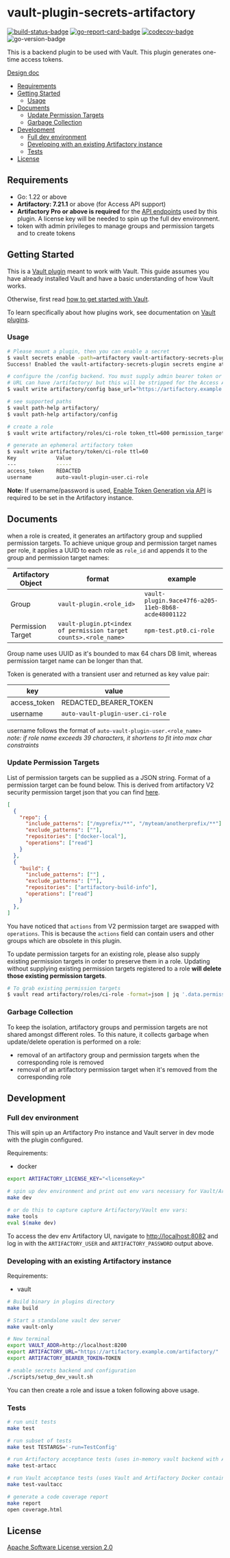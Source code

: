 <!-- omit in toc -->
# vault-plugin-secrets-artifactory

[![build-status-badge]][actions-page]
[![go-report-card-badge]][go-report-card]
[![codecov-badge]][codecov]
![go-version-badge]

This is a backend plugin to be used with Vault. This plugin generates one-time access tokens.

[Design doc][design-doc]

- [Requirements](#requirements)
- [Getting Started](#getting-started)
  - [Usage](#usage)
- [Documents](#documents)
  - [Update Permission Targets](#update-permission-targets)
  - [Garbage Collection](#garbage-collection)
- [Development](#development)
  - [Full dev environment](#full-dev-environment)
  - [Developing with an existing Artifactory instance](#developing-with-an-existing-artifactory-instance)
  - [Tests](#tests)
- [License](#license)

## Requirements

- Go: 1.22 or above
- **Artifactory: 7.21.1** or above (for Access API support)
- **Artifactory Pro or above is required** for the [API endpoints][artifactory-api-ref] used by
  this plugin. A license key will be needed to spin up the full dev environment.
- token with admin privileges to manage groups and permission targets and to create tokens

## Getting Started

This is a [Vault plugin] meant to work with Vault. This guide assumes you have already installed
Vault and have a basic understanding of how Vault works.

Otherwise, first read [how to get started with Vault][vault-getting-started].

To learn specifically about how plugins work, see documentation on [Vault
plugins][vault plugin].

### Usage

```sh
# Please mount a plugin, then you can enable a secret
$ vault secrets enable -path=artifactory vault-artifactory-secrets-plugin
Success! Enabled the vault-artifactory-secrets-plugin secrets engine at: artifactory/

# configure the /config backend. You must supply admin bearer token or username/password pair of an admin user.
# URL can have /artifactory/ but this will be stripped for the Access API (`/access/`).
$ vault write artifactory/config base_url="https://artifactory.example.com/artifactory" bearer_token=$BEARER_TOKEN ttl=600 max_ttl=600

# see supported paths
$ vault path-help artifactory/
$ vault path-help artifactory/config

# create a role
$ vault write artifactory/roles/ci-role token_ttl=600 permission_targets=@scripts/sample_permission_targets.json

# generate an ephemeral artifactory token
$ vault write artifactory/token/ci-role ttl=60
Key             Value
---             -----
access_token    REDACTED
username        auto-vault-plugin-user.ci-role
```


**Note:** If username/password is used, [Enable Token Generation via
API](https://jfrog.com/help/r/jfrog-platform-administration-documentation/enable-token-generation-via-api)
is required to be set in the Artifactory instance.

## Documents

when a role is created, it generates an artifactory group and supplied permission targets. To
achieve unique group and permission target names per role, it applies a UUID to each
role as `role_id` and appends it to the group and permission target names:

| Artifactory Object | format                                                           | example                                             |
| ------------------ | ---------------------------------------------------------------- | --------------------------------------------------- |
| Group              | `vault-plugin.<role_id>`                                         | `vault-plugin.9ace47f6-a205-11eb-8b68-acde48001122` |
| Permission Target  | `vault-plugin.pt<index of permission target counts>.<role_name>` | `npm-test.pt0.ci-role`                              |

Group name uses UUID as it's bounded to max 64 chars DB limit, whereas permission target name can be
longer than that.

Token is generated with a transient user and returned as key value pair:

| key          | value                            |
| ------------ | -------------------------------- |
| access_token | REDACTED_BEARER_TOKEN            |
| username     | `auto-vault-plugin-user.ci-role` |

username follows the format of `auto-vault-plugin-user.<role_name>`  
*note: if role name exceeds 39 characters, it shortens to fit into max char constraints*

### Update Permission Targets

List of permission targets can be supplied as a JSON string. Format of a permission target can be
found below. This is derived from artifactory V2 security permission target json that you can find
[here][permission-target-format].

```json
[
  {
    "repo": {
      "include_patterns": ["/myprefix/**", "/myteam/anotherprefix/**"] ,
      "exclude_patterns": [""],
      "repositories": ["docker-local"],
      "operations": ["read"]
    }
  },
  {
    "build": {
      "include_patterns": [""] ,
      "exclude_patterns": [""],
      "repositories": ["artifactory-build-info"],
      "operations": ["read"]
    }
  },
]
```

You have noticed that `actions` from V2 permission target are swapped with `operations`. This is
because the `actions` field can contain users and other groups which are obsolete in this plugin.

To update permission targets for an existing role, please also supply existing permission
targets in order to preserve them in a role. Updating without supplying existing
permission targets registered to a role **will delete those existing permission targets**.

```sh
# To grab existing permission targets
$ vault read artifactory/roles/ci-role -format=json | jq '.data.permission_targets|fromjson' > permission_targets.json
```

### Garbage Collection

To keep the isolation, artifactory groups and permission targets are not shared amongst different
roles. To this nature, it collects garbage when update/delete operation is performed on a role:

- removal of an artifactory group and permission targets when the corresponding role is removed
- removal of an artifactory permission target  when it's removed from the corresponding role

## Development

### Full dev environment

This will spin up an Artifactory Pro instance and Vault server in dev mode with the plugin
configured.

Requirements:

- docker

```sh
export ARTIFACTORY_LICENSE_KEY="<licenseKey>"

# spin up dev environment and print out env vars necessary for Vault/Artifactory.
make dev

# or do this to capture capture Artifactory/Vault env vars:
make tools
eval $(make dev)
```

To access the dev env Artifactory UI, navigate to [http://localhost:8082](http://localhost:8082)
and log in with the `ARTIFACTORY_USER` and `ARTIFACTORY_PASSWORD` output above.

### Developing with an existing Artifactory instance

Requirements:

- vault

```sh
# Build binary in plugins directory
make build

# Start a standalone vault dev server
make vault-only

# New terminal
export VAULT_ADDR=http://localhost:8200
export ARTIFACTORY_URL="https://artifactory.example.com/artifactory/"
export ARTIFACTORY_BEARER_TOKEN=TOKEN

# enable secrets backend and configuration
./scripts/setup_dev_vault.sh

```

You can then create a role and issue a token following above usage.

### Tests

```sh
# run unit tests
make test

# run subset of tests
make test TESTARGS='-run=TestConfig'

# run Artifactory acceptance tests (uses in-memory vault backend with Artifactory Docker container)
make test-artacc

# run Vault acceptance tests (uses Vault and Artifactory Docker containers against the compiled plugin)
make test-vaultacc

# generate a code coverage report
make report
open coverage.html
```

## License

[Apache Software License version 2.0](LICENSE)

[actions-page]:https://github.com/splunk/vault-plugin-secrets-artifactory/actions
[artifactory-api-ref]:https://www.jfrog.com/confluence/display/JFROG/Artifactory+REST+API
[build-status-badge]:https://github.com/splunk/vault-plugin-secrets-artifactory/actions/workflows/test.yml/badge.svg
[codecov]:https://codecov.io/gh/splunk/vault-plugin-secrets-artifactory
[codecov-badge]:https://codecov.io/gh/splunk/vault-plugin-secrets-artifactory/branch/main/graph/badge.svg
[design-doc]:https://docs.google.com/document/d/1lfWFeutKLKrS39qFHDMmTZba5-6j628irv8HNLpASfc/edit#
[go-report-card]:https://goreportcard.com/report/github.com/splunk/vault-plugin-secrets-artifactory
[go-report-card-badge]:https://goreportcard.com/badge/github.com/splunk/vault-plugin-secrets-artifactory
[go-version-badge]:https://img.shields.io/github/go-mod/go-version/splunk/vault-plugin-secrets-artifactory
[permission-target-format]:https://www.jfrog.com/confluence/display/JFROG/Security+Configuration+JSON#SecurityConfigurationJSON-application/vnd.org.jfrog.artifactory.security.PermissionTargetV2+json
[vault-getting-started]:https://www.vaultproject.io/intro/getting-started/install.html
[vault plugin]:https://www.vaultproject.io/docs/internals/plugins.html
